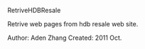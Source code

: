 RetriveHDBResale

Retrive web pages from hdb resale web site.

Author: Aden Zhang
Created: 2011 Oct.

